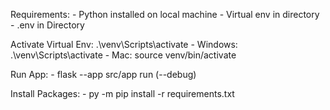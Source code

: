 Requirements: - Python installed on local machine - Virtual env in directory - .env in Directory

Activate Virtual Env: .\venv\Scripts\activate - Windows: .\venv\Scripts\activate - Mac: source venv/bin/activate

Run App: - flask --app src/app run (--debug)

Install Packages: - py -m pip install -r requirements.txt
